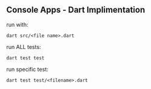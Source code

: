## Console Apps - Dart Implimentation

run with:

    dart src/<file name>.dart

run ALL tests:

    dart test test
    
run specific test:

    dart test test/<filename>.dart
